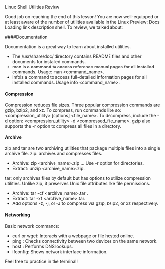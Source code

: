 
Linux Shell Utilities
Review

Good job on reaching the end of this lesson! You are now well-equipped or at least aware of the number of utilities available in the 
Linux
Preview: Docs Loading link description
 shell. To review, we talked about:

####Documentation

Documentation is a great way to learn about installed utilities.

- The /usr/share/doc/ directory contains README files and other documents for installed commands.
- man is a command to access reference manual pages for all installed commands. Usage: man <command_name>.
- infois a command to access full-detailed information pages for all installed commands. Usage info <command_name>.

#### Compression
Compression reduces file sizes. Three popular compression commands are gzip, bzip2, and xz. To compress, run commands like so: <compression_utility> [options] <file_name>. To decompress, include the -d option: <compression_utility> -d <compressed_file_name>. gzip also supports the -r option to compress all files in a directory.

#### Archive

zip and tar are two archiving utilities that package multiple files into a single archive file. zip: archives and compresses files.

- Archive: zip <archive_name>.zip <file1> <file2>... Use -r option for directories.
- Extract: unzip <archive_name>.zip.

tar: only archives files by default but has options to utilize compression utilities. Unlike zip, it preserves Unix file attributes like file permissions.

- Archive: tar -cf <archive_name>.tar <files or directory>.
- Extract: tar -xf <archive_name>.tar.
- Add options -z, -j, or -J to compress via gzip, bzip2, or xz respectively.

#### Networking

Basic network commands:

- curl or wget: Interacts with a webpage or file hosted online.
- ping <target domain or IP>: Checks connectivity between two devices on the same network.
- host <domain or IP>: Performs DNS lookups.
- ifconfig: Shows network interface information.

Feel free to practice in the terminal!

